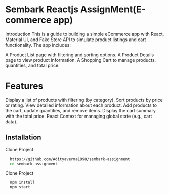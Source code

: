 
# Sembark Reactjs AssignMent(E-commerce app)


Introduction
This is a guide to building a simple eCommerce app with React, Material UI, and Fake Store API to simulate product listings and cart functionality. The app includes:

A Product List page with filtering and sorting options.
A Product Details page to view product information.
A Shopping Cart to manage products, quantities, and total price.

# Features
Display a list of products with filtering (by category).
Sort products by price or rating.
View detailed information about each product.
Add products to the cart, update quantities, and remove items.
Display the cart summary with the total price.
React Context for managing global state (e.g., cart data).

## Installation

Clone Project 
```bash
  https://github.com/Adityaverma1998/sembark-assignment
  cd sembark-assignment
```
Clone Project 
```bash
  npm install
  npm start
```
    
